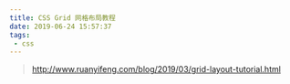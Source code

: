```yaml
---
title: CSS Grid 网格布局教程
date: 2019-06-24 15:57:37
tags:
 - css
---
```


> http://www.ruanyifeng.com/blog/2019/03/grid-layout-tutorial.html
